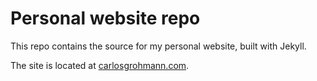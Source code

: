 # Personal website repo

This repo contains the source for my personal website, built with Jekyll.  

The site is located at [carlosgrohmann.com](http://carlosgrohmann.com).

